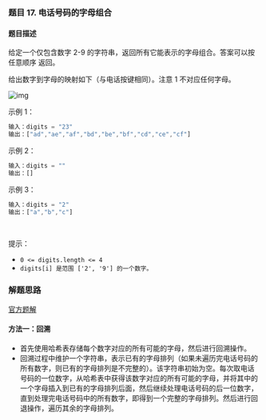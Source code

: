 ### 题目 17. 电话号码的字母组合
#### 题目描述
给定一个仅包含数字 2-9 的字符串，返回所有它能表示的字母组合。答案可以按 任意顺序 返回。

给出数字到字母的映射如下（与电话按键相同）。注意 1 不对应任何字母。



![img](17.png) 

示例 1：

```js
输入：digits = "23"
输出：["ad","ae","af","bd","be","bf","cd","ce","cf"]
```
示例 2：

```js
输入：digits = ""
输出：[]
```
示例 3：

```js
输入：digits = "2"
输出：["a","b","c"]
```
 

提示：

- `0 <= digits.length <= 4`
- `digits[i] 是范围 ['2', '9'] 的一个数字。`

### 解题思路
[官方题解](https://leetcode-cn.com/problems/letter-combinations-of-a-phone-number/solution/dian-hua-hao-ma-de-zi-mu-zu-he-by-leetcode-solutio/)
#### 方法一：回溯
- 首先使用哈希表存储每个数字对应的所有可能的字母，然后进行回溯操作。
- 回溯过程中维护一个字符串，表示已有的字母排列（如果未遍历完电话号码的所有数字，则已有的字母排列是不完整的）。该字符串初始为空。每次取电话号码的一位数字，从哈希表中获得该数字对应的所有可能的字母，并将其中的一个字母插入到已有的字母排列后面，然后继续处理电话号码的后一位数字，直到处理完电话号码中的所有数字，即得到一个完整的字母排列。然后进行回退操作，遍历其余的字母排列。
